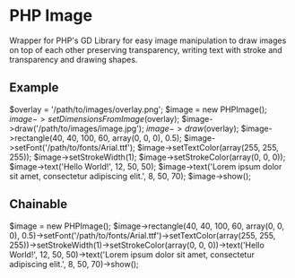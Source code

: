 PHP Image
====

Wrapper for PHP's GD Library for easy image manipulation to draw images on top of each other preserving transparency, writing text with stroke and transparency and drawing shapes.

Example
----

$overlay = '/path/to/images/overlay.png';
$image = new PHPImage();
$image->setDimensionsFromImage($overlay);
$image->draw('/path/to/images/image.jpg');
$image->draw($overlay);
$image->rectangle(40, 40, 100, 60, array(0, 0, 0), 0.5);
$image->setFont('/path/to/fonts/Arial.ttf');
$image->setTextColor(array(255, 255, 255));
$image->setStrokeWidth(1);
$image->setStrokeColor(array(0, 0, 0));
$image->text('Hello World!', 12, 50, 50);
$image->text('Lorem ipsum dolor sit amet, consectetur adipiscing elit.', 8, 50, 70);
$image->show();
  
Chainable
----

$image = new PHPImage();
$image->rectangle(40, 40, 100, 60, array(0, 0, 0), 0.5)->setFont('/path/to/fonts/Arial.ttf')->setTextColor(array(255, 255, 255))->setStrokeWidth(1)->setStrokeColor(array(0, 0, 0))->text('Hello World!', 12, 50, 50)->text('Lorem ipsum dolor sit amet, consectetur adipiscing elit.', 8, 50, 70)->show();
